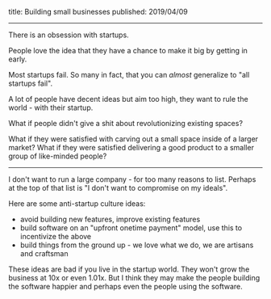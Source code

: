 title: Building small businesses
published: 2019/04/09

---

There is an obsession with startups.

People love the idea that they have a chance to make it big by getting in early.

Most startups fail. So many in fact, that you can _almost_ generalize to "all startups fail".

A lot of people have decent ideas but aim too high, they want to rule the world - with their startup.

What if people didn't give a shit about revolutionizing existing spaces?

What if they were satisfied with carving out a small space inside of a larger market? What if they were satisfied delivering a good product to a smaller group of like-minded people?

---

I don't want to run a large company - for too many reasons to list. Perhaps at the top of that list is "I don't want to compromise on my ideals".

Here are some anti-startup culture ideas:

- avoid building new features, improve existing features
- build software on an "upfront onetime payment" model, use this to incentivize the above
- build things from the ground up - we love what we do, we are artisans and craftsman

These ideas are bad if you live in the startup world. They won't grow the business at 10x or even 1.01x. But I think they may make the people building the software happier and perhaps even the people using the software.
